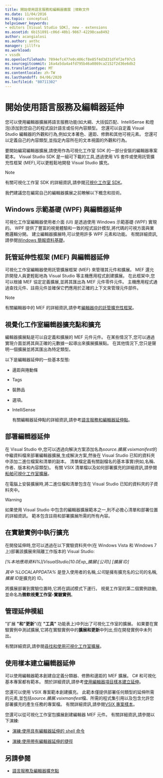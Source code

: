 ```yaml
---
title: 開始使用語言服務和編輯器擴展 |微軟文件
ms.date: 11/04/2016
ms.topic: conceptual
helpviewer_keywords:
- editors [Visual Studio SDK], new - extensions
ms.assetid: 6b151891-c06d-40b1-9867-42298caa8492
author: acangialosi
ms.author: anthc
manager: jillfra
ms.workload:
- vssdk
ms.openlocfilehash: 7894efc477e0c406cf8e85f4d3d31df4f2ef97c5
ms.sourcegitcommit: 16a4a5da4a4fd795b46a0869ca2152f2d36e6db2
ms.translationtype: MT
ms.contentlocale: zh-TW
ms.lasthandoff: 04/06/2020
ms.locfileid: "80711302"
---
```

# <a name="get-started-with-language-service-and-editor-extensions"></a>開始使用語言服務及編輯器延伸
您可以使用編輯器擴展將語言服務功能(如大綱、大括弧匹配、IntelliSense 和燈泡)添加到您自己的程式設計語言或任何內容類型。 您還可以自定義 Visual Studio 編輯器的外觀和行為,例如文本著色、邊距、修飾和其他可視元素。 您還可以定義自己的內容類型,並指定內容所在的文本視圖的外觀和行為。

 要開始編寫編輯器擴展,請使用作為可視化工作室 SDK 的一部分安裝的編輯器專案範本。 Visual Studio SDK 是一組可下載的工具,透過使用 VS 套件或使用託管擴充性框架 (MEF),可以更輕鬆地開發 Visual Studio 擴充。

> [!NOTE]
> 有關可視化工作室 SDK 的詳細資訊,請參閱[可視化工作室 SDK](../extensibility/visual-studio-sdk.md)。

 我們建議您在編寫自己的編輯器擴展之前瞭解以下概念和技術。

## <a name="the-windows-presentation-foundation-wpf-and-editor-extensions"></a>Windows 示範基礎 (WPF) 與編輯器延伸
 可視化工作室編輯器使用者介面 (UI) 是透過使用 Windows 示範基礎 (WPF) 實現的。 WPF 提供了豐富的視覺體驗和一致的程式設計模型,將代碼的可視方面與業務邏輯分開。 建立編輯器擴展時,可以使用許多 WPF 元素和功能。 有關詳細資訊,請參閱[Windows 簡報資料基礎](/dotnet/framework/wpf/index)。

## <a name="the-managed-extensibility-framework-mef-and-editor-extensions"></a>託管延伸性框架 (MEF) 與編輯器延伸
 可視化工作室編輯器使用託管擴展框架 (MEF) 來管理其元件和擴展。 MEF 還允許開發人員更輕鬆地為 Visual Studio 等主機應用程式創建擴展。 在此框架中,您可以根據 MEF 協定定義擴展,並將其匯出為 MEF 元件零件元件。 主機應用程式通過查找元件、註冊元件並確保它們應用於正確的上下文來管理元件部件。

> [!NOTE]
> 有關編輯器中的 MEF 的詳細資訊,請參考[編輯器中的託管擴充性框架](../extensibility/managed-extensibility-framework-in-the-editor.md)。

## <a name="visual-studio-editor-extension-points-and-extensions"></a>視覺化工作室編輯器擴充點和擴充
 編輯器擴展點是可以自定義和擴展的 MEF 元件元件。 在某些情況下,您可以通過實現介面並將其與正確的元數據一起導出來擴展擴展點。 在其他情況下,您只是聲明一個擴展並將其匯出為特定類型。

 以下是編輯器延伸的一些基本型態:

- 邊距與捲動條

- Tags

- 裝飾品

- 選項。

- IntelliSense

  有關編輯器延伸點的詳細資訊,請參考[語言服務和編輯器延伸點](../extensibility/language-service-and-editor-extension-points.md)。

## <a name="deploying-editor-extensions"></a>部署編輯器延伸
 在 Visual Studio 中,您可以透過向解決方案添加名為*source.擴展.vsixmanifest*的中繼資料檔來部署編輯器擴展,生成解決方案,然後在 Visual Studio 已知的資料夾中添加二進位檔案和清單的副本。 清單檔定義有關副檔名的基本事實(例如,名稱、作者、版本和內容類型)。 有關 VSIX 清單檔以及如何部署擴充的詳細資訊,請參閱[船舶可視化工作室擴展](../extensibility/shipping-visual-studio-extensions.md)。

 在電腦上安裝擴展時,將二進位檔和清單包含在 Visual Studio 已知的資料夾的子資料夾中。

> [!WARNING]
> 如果使用 Visual Studio 中包含的編輯器擴展範本之一,則不必擔心清單和部署位置的詳細資訊。 範本包含註冊和部署擴展所需的所有內容。

## <a name="run-extensions-in-the-experimental-instance"></a>在實驗實例中執行擴充
 在開發延伸時,您可以透過在以下實驗資料夾中(在 Windows Vista 和 Windows 7 上)部署該擴展來隔離工作版本的 Visual Studio:

 *[%本地應用資料%][VisualStudio]10.0Exp_擴展\\[公司\\] [擴展 ID]*

 *其中 %LOCALAPPDATA%* 是登入使用者的名稱,*公司*是擁有擴充名的公司的名稱,*擴展 ID*是擴充的 ID。

 將擴展部署到實驗位置時,它將在調試模式下運行。 視覺工作室的第二個實例啟動,並命名為**微軟視覺工作室-實驗實例**。

## <a name="manage-extensions"></a>管理延伸模組
 "扩展 **"和"更新**"(在 **"工具"** 功能表上)中列出了可視化工作室的擴展。 如果要在實驗實例中測試擴展,它將在實驗實例中的**擴展和更新**中列出,但在開發實例中未列出。

 有關詳細資訊,請參閱[尋找和使用可視化工作室擴展](../ide/finding-and-using-visual-studio-extensions.md)。

## <a name="use-templates-to-create-editor-extensions"></a>使用樣本建立編輯器延伸
 可以使用編輯器範本創建自定義分類器、修飾和邊距的 MEF 擴展。 C# 和可視化基本專案都有範本。 關於詳細資訊,請參考[使用編輯器項目樣本建立延伸](../extensibility/creating-an-extension-with-an-editor-item-template.md)。

 您還可以使用 VSIX 專案範本創建擴充。 此範本僅提供部署任何類型的延伸所需的元素,並包括*source.擴展.vsixmanifest*檔、所需的程式集引用以及包含允許您部署擴充的產生任務的專案檔。 有關詳細資訊,請參閱[VSIX 專案樣本](../extensibility/vsix-project-template.md)。

 您還可以從可視化工作室包擴展創建編輯器 MEF 元件。 有關詳細資訊,請參閱以下演練:

- [演練:使用具有編輯器延伸的 shell 命令](../extensibility/walkthrough-using-a-shell-command-with-an-editor-extension.md)

- [演練:使用帶有編輯器延伸的捷徑](../extensibility/walkthrough-using-a-shortcut-key-with-an-editor-extension.md)

## <a name="see-also"></a>另請參閱
- [語言服務及編輯器擴充點](../extensibility/language-service-and-editor-extension-points.md)
